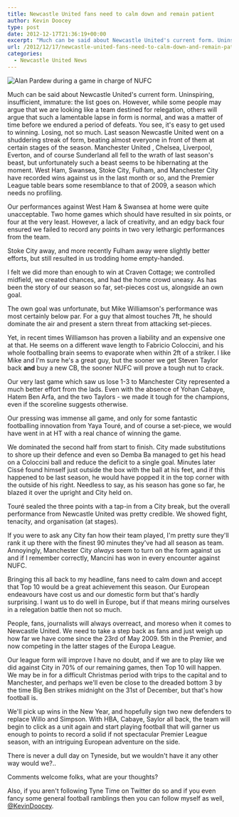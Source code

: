 ```yaml
---
title: Newcastle United fans need to calm down and remain patient
author: Kevin Doocey
type: post
date: 2012-12-17T21:36:19+00:00
excerpt: "Much can be said about Newcastle United's current form. Uninspiring, insufficient, immature: the list goes on. However, while some people may argue that we are looking like a team destined for relegation.."
url: /2012/12/17/newcastle-united-fans-need-to-calm-down-and-remain-patient/
categories:
  - Newcastle United News
---
```


![Alan Pardew during a game in charge of NUFC](https://www.tynetime.com/wp-content/uploads/2012/12/Alan-Pardew-NUFC-SJP.jpg "Pardew - Knows that players haven't performed to their ability this season")

Much can be said about Newcastle United's current form. Uninspiring, insufficient, immature: the list goes on. However, while some people may argue that we are looking like a team destined for relegation, others will argue that such a lamentable lapse in form is normal, and was a matter of time before we endured a period of defeats. You see, it's easy to get used to winning. Losing, not so much. Last season Newcastle United went on a shuddering streak of form, beating almost everyone in front of them at certain stages of the season. Manchester United , Chelsea, Liverpool, Everton, and of course Sunderland all fell to the wrath of last season's beast, but unfortunately such a beast seems to be hibernating at the moment. West Ham, Swansea, Stoke City, Fulham, and Manchester City have recorded wins against us in the last month or so, and the Premier League table bears some resemblance to that of 2009, a season which needs no profiling.

Our performances against West Ham & Swansea at home were quite unacceptable. Two home games which should have resulted in six points, or four at the very least. However, a lack of creativity, and an edgy back four ensured we failed to record any points in two very lethargic performances from the team.

Stoke City away, and more recently Fulham away were slightly better efforts, but still resulted in us trodding home empty-handed.

I felt we did more than enough to win at Craven Cottage; we controlled midfield, we created chances, and had the home crowd uneasy. As has been the story of our season so far, set-pieces cost us, alongside an own goal.

The own goal was unfortunate, but Mike Williamson's performance was most certainly below par. For a guy that almost touches 7ft, he should dominate the air and present a stern threat from attacking set-pieces.

Yet, in recent times Williamson has proven a liability and an expensive one at that. He seems on a different wave length to Fabricio Coloccini, and his whole footballing brain seems to evaporate when within 2ft of a striker. I like Mike and I'm sure he's a great guy, but the sooner we get Steven Taylor back **and** buy a new CB, the sooner NUFC will prove a tough nut to crack.

Our very last game which saw us lose 1-3 to Manchester City represented a much better effort from the lads. Even with the absence of Yohan Cabaye, Hatem Ben Arfa, and the two Taylors - we made it tough for the champions, even if the scoreline suggests otherwise.

Our pressing was immense all game, and only for some fantastic footballing innovation from Yaya Touré, and of course a set-piece, we would have went in at HT with a real chance of winning the game.

We dominated the second half from start to finish. City made substitutions to shore up their defence and even so Demba Ba managed to get his head on a Coloccini ball and reduce the deficit to a single goal. Minutes later Cissé found himself just outside the box with the ball at his feet, and if this happened to be last season, he would have popped it in the top corner with the outside of his right. Needless to say, as his season has gone so far, he blazed it over the upright and City held on.

Touré sealed the three points with a tap-in from a City break, but the overall performance from Newcastle United was pretty credible. We showed fight, tenacity, and organisation (at stages).

If you were to ask any City fan how their team played, I'm pretty sure they'll rank it up there with the finest 90 minutes they've had all season as team. Annoyingly, Manchester City _always_ seem to turn on the form against us and if I remember correctly, Mancini has won in every encounter against NUFC.

Bringing this all back to my headline, fans need to calm down and accept that Top 10 would be a great achievement this season. Our European endeavours have cost us and our domestic form but that's hardly surprising. I want us to do well in Europe, but if that means miring ourselves in a relegation battle then not so much.

People, fans, journalists will always overreact, and moreso when it comes to Newcastle United. We need to take a step back as fans and just weigh up how far we have come since the 23rd of May 2009. 5th in the Premier, and now competing in the latter stages of the Europa League.

Our league form will improve I have no doubt, and if we are to play like we did against City in 70% of our remaining games, then Top 10 will happen. We may be in for a difficult Christmas period with trips to the capital and to Manchester, and perhaps we'll even be close to the dreaded bottom 3 by the time Big Ben strikes midnight on the 31st of December, but that's how football is.

We'll pick up wins in the New Year, and hopefully sign two new defenders to replace Willo and Simpson. With HBA, Cabaye, Saylor all back, the team will begin to click as a unit again and start playing football that will garner us enough to points to record a solid if not spectacular Premier League season, with an intriguing European adventure on the side.

There is never a dull day on Tyneside, but we wouldn't have it any other way would we?..

Comments welcome folks, what are your thoughts?

Also, if you aren't following Tyne Time on Twitter do so and if you even fancy some general football ramblings then you can follow myself as well, [@KevinDoocey][1].

 [1]: https://twitter.com/kevindoocey
